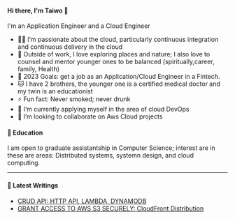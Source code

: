 #### Hi there, I'm Taiwo 👋


I'm an Application Engineer and a Cloud Engineer

   - 👨‍💻 I’m passionate about the cloud, particularly continuous integration and continuous delivery in the cloud
   - 🎻 Outside of work, I love exploring places and nature; I also love to counsel and mentor younger ones to be balanced (spiritually,career, family, Health) 
   - 🥅 2023 Goals: get a job as an Application/Cloud Engineer in a Fintech.
   - 🐱 I have 2 brothers, the younger one is a certified medical doctor and my twin is an educationist
   - ⚡ Fun fact: Never smoked; never drunk
   - 🌱 I’m currently applying myself in the area of cloud DevOps
   - 👯 I’m looking to collaborate on Aws Cloud projects


#### 📕 Education
I am open to graduate assistantship in Computer Science; interest are in these are areas: Distributed systems, systemn design, and cloud computing.
   
   
   
___


#### 📕 Latest Writings

- [CRUD API: HTTP API, LAMBDA, DYNAMODB](https://amaotaiwo08.medium.com/crud-api-http-api-lambda-dynamodb-c6137d2e3bf3)
- [GRANT ACCESS TO AWS S3 SECURELY: CloudFront Distribution](https://medium.com/@amaotaiwo08/grant-access-to-aws-s3-securely-cloudfront-distribution-2a8a9e29eb43)


  



